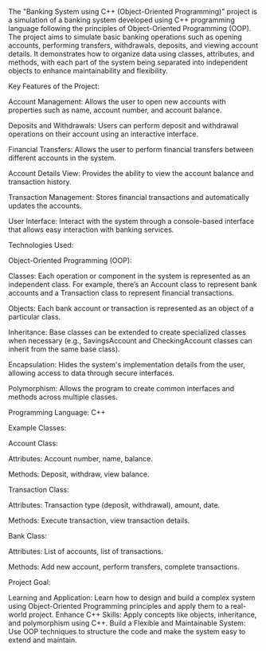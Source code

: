 The "Banking System using C++ (Object-Oriented Programming)" project is a simulation of a banking system developed using C++ programming language following the principles of Object-Oriented Programming (OOP). The project aims to simulate basic banking operations such as opening accounts, performing transfers, withdrawals, deposits, and viewing account details. It demonstrates how to organize data using classes, attributes, and methods, with each part of the system being separated into independent objects to enhance maintainability and flexibility.

Key Features of the Project:

Account Management: Allows the user to open new accounts with properties such as name, account number, and account balance.

Deposits and Withdrawals: Users can perform deposit and withdrawal operations on their account using an interactive interface.

Financial Transfers: Allows the user to perform financial transfers between different accounts in the system.

Account Details View: Provides the ability to view the account balance and transaction history.

Transaction Management: Stores financial transactions and automatically updates the accounts.

User Interface: Interact with the system through a console-based interface that allows easy interaction with banking services.



Technologies Used:

Object-Oriented Programming (OOP):

Classes: Each operation or component in the system is represented as an independent class. For example, there’s an Account class to represent bank accounts and a Transaction class to represent financial transactions.

Objects: Each bank account or transaction is represented as an object of a particular class.

Inheritance: Base classes can be extended to create specialized classes when necessary (e.g., SavingsAccount and CheckingAccount classes can inherit from the same base class).

Encapsulation: Hides the system's implementation details from the user, allowing access to data through secure interfaces.

Polymorphism: Allows the program to create common interfaces and methods across multiple classes.

Programming Language: C++


Example Classes:

Account Class:

Attributes: Account number, name, balance.

Methods: Deposit, withdraw, view balance.

Transaction Class:

Attributes: Transaction type (deposit, withdrawal), amount, date.

Methods: Execute transaction, view transaction details.

Bank Class:

Attributes: List of accounts, list of transactions.

Methods: Add new account, perform transfers, complete transactions.


Project Goal:

Learning and Application: Learn how to design and build a complex system using Object-Oriented Programming principles and apply them to a real-world project.
Enhance C++ Skills: Apply concepts like objects, inheritance, and polymorphism using C++.
Build a Flexible and Maintainable System: Use OOP techniques to structure the code and make the system easy to extend and maintain.

